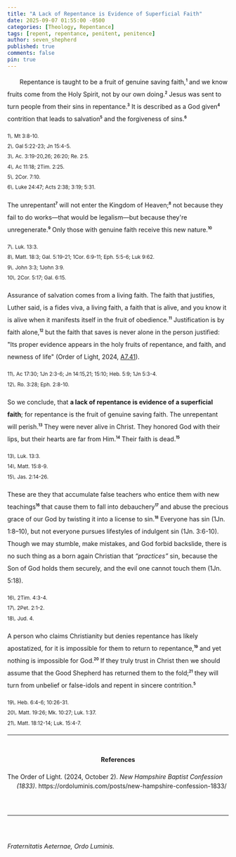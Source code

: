 ```yaml
---
title: "A Lack of Repentance is Evidence of Superficial Faith"
date: 2025-09-07 01:55:00 -0500
categories: [Theology, Repentance]
tags: [repent, repentance, penitent, penitence]
author: seven_shepherd
published: true
comments: false
pin: true
---
```


<style>
/* in your main CSS (e.g. assets/css/style.css) */
.references {
  padding: 0;
  margin: 0;
}

.references li {
  list-style: none;
  margin-bottom: 1em;           /* space between entries */
  padding-left: 1.5em;          /* amount of hanging indent */
  text-indent: -1.5em;          /* pulls first line back */
  line-height: 1.5;             /* nicer readability */
}

p.titles {
  text-align:center;
  margin-top: 0;
  margin-bottom: 0;
}

body {
  line-height: 2;
}

sup {
  font-size: 0.6em;
  font-weight: bold;
}
</style>


<p style="text-indent:2em;">
Repentance is taught to be a fruit of genuine saving faith,<sup>1</sup> and we know fruits come from the Holy Spirit, not by our own doing.<sup>2</sup> Jesus was sent to turn people from their sins in repentance.<sup>3</sup> It is described as a God given<sup>4</sup> contrition that leads to salvation<sup>5</sup> and the forgiveness of sins.<sup>6</sup></p>

<!-- 2 Cor. 7:10 NLT tells us that true repentance is a contrition that leads to a turn from sin, while false repentance or attrition, leads to death.

7:9-10 Two kinds of sorrow are mentioned: (1) Worldly sorrow that lacks repentance leads to spiritual death (e.g., see Matt 27:3-6; Heb 12:16-17). (2) Sorrow that leads us away from sin leads to salvation, as it did when the church in Corinth responded positively to Paul’s rebuke. — Filament Study Bible -->

<small>
1\. Mt 3:8-10.<br>
2\. Gal 5:22-23; Jn 15:4-5.<br>
3\. Ac. 3:19-20,26; 26:20; Re. 2:5.<br>
4\. Ac 11:18; 2Tim. 2:25.<br>
5\. 2Cor. 7:10.<br>
6\. Luke 24:47; Acts 2:38; 3:19; 5:31.
</small>

The unrepentant<sup>7</sup> will not enter the Kingdom of Heaven;<sup>8</sup> not because they fail to do works&mdash;that would be legalism&mdash;but because they're unregenerate.<sup>9</sup> Only those with genuine faith receive this new nature.<sup>10</sup>

<small>
7\. Luk. 13:3.<br>
8\. Matt. 18:3; Gal. 5:19-21; 1Cor. 6:9-11; Eph. 5:5-6; Luk 9:62.<br>
9\. John 3:3; 1John 3:9.<br>
10\. 2Cor. 5:17; Gal. 6:15.
</small>

Assurance of salvation comes from a living faith. The faith that justifies, Luther said, is a fides viva, a living faith, a faith that is alive, and you know it is alive when it manifests itself in the fruit of obedience.<sup>11</sup> Justification is by faith alone,<sup>12</sup> but the faith that saves is never alone in the person justified: "Its proper evidence appears in the holy fruits of repentance, and faith, and newness of life" (Order of Light, 2024, <a href="https://ordoluminis.com/posts/new-hampshire-confession-1833/#grace-in-regeneration">A7.41</a>).

<small>
11\. Ac 17:30; 1Jn 2:3-6; Jn 14:15,21; 15:10; Heb. 5:9; 1Jn 5:3-4.<br>
12\. Ro. 3:28; Eph. 2:8-10.
</small>

So we conclude, that <strong>a lack of repentance is evidence of a superficial faith</strong>; for repentance is the fruit of genuine saving faith. The unrepentant will perish.<sup>13</sup> They were never alive in Christ. They honored God with their lips, but their hearts are far from Him.<sup>14</sup> Their faith is dead.<sup>15</sup>

<small>
13\. Luk. 13:3.<br>
14\. Matt. 15:8-9.<br>
15\. Jas. 2:14-26.
</small>

These are they that accumulate false teachers who entice them with new teachings<sup>16</sup> that cause them to fall into debauchery<sup>17</sup> and abuse the precious grace of our God by twisting it into a license to sin.<sup>18</sup> Everyone has sin (1Jn. 1:8–10), but not everyone pursues lifestyles of indulgent sin (1Jn. 3:6-10). Though we may stumble, make mistakes, and God forbid backslide, there is no such thing as a born again Christian that *&ldquo;practices&rdquo;* sin, because the Son of God holds them securely, and the evil one cannot touch them (1Jn. 5:18).

<small>
16\. 2Tim. 4:3-4.<br>
17\. 2Pet. 2:1-2.<br>
18\. Jud. 4.
</small>

A person who claims Christianity but denies repentance has likely apostatized, for it is impossible for them to return to repentance,<sup>19</sup> and yet nothing is impossible for God.<sup>20</sup> If they truly trust in Christ then we should assume that the Good Shepherd has returned them to the fold;<sup>21</sup> they will turn from unbelief or false-idols and repent in sincere contrition.<sup>5</sup>

<small>
19\. Heb. 6:4-6; 10:26-31.<br>
20\. Matt. 19:26; Mk. 10:27; Luk. 1:37.<br>
21\. Matt. 18:12-14; Luk. 15:4-7.
</small>

<br>
<hr>
<br>

<div style="text-align:center;font-weight:bold;">References</div>

<span></span>

<ul class="references">
<li>The Order of Light. (2024, October 2). <em>New Hampshire Baptist Confession (1833)</em>. https://ordoluminis.com/posts/new-hampshire-confession-1833/</li>
</ul>

<br>
<hr>
<br>

<span style="font-style:italic;">Fraternitatis Aeternae, Ordo Luminis.</span>

<script>
    var refTagger = {
        settings: {
            bibleVersion: 'NLT',
            tooltipStyle: 'dark'
        }
    };

    (function(d, t) {
        var n=d.querySelector('[nonce]');
        refTagger.settings.nonce = n && (n.nonce||n.getAttribute('nonce'));
        var g = d.createElement(t), s = d.getElementsByTagName(t)[0];
        g.src = 'https://api.reftagger.com/v2/RefTagger.js';
        g.nonce = refTagger.settings.nonce;
        s.parentNode.insertBefore(g, s);
    }(document, 'script'));
</script>
